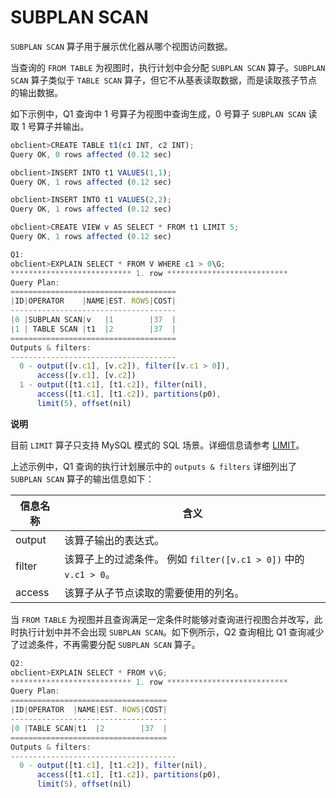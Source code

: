 SUBPLAN SCAN 
=================================

`SUBPLAN SCAN` 算子用于展示优化器从哪个视图访问数据。

当查询的 `FROM TABLE` 为视图时，执行计划中会分配 `SUBPLAN SCAN` 算子。`SUBPLAN SCAN` 算子类似于 `TABLE SCAN` 算子，但它不从基表读取数据，而是读取孩子节点的输出数据。

如下示例中，Q1 查询中 1 号算子为视图中查询生成，0 号算子 `SUBPLAN SCAN` 读取 1 号算子并输出。

```javascript
obclient>CREATE TABLE t1(c1 INT, c2 INT);
Query OK, 0 rows affected (0.12 sec)

obclient>INSERT INTO t1 VALUES(1,1);
Query OK, 1 rows affected (0.12 sec)

obclient>INSERT INTO t1 VALUES(2,2);
Query OK, 1 rows affected (0.12 sec)

obclient>CREATE VIEW v AS SELECT * FROM t1 LIMIT 5;
Query OK, 1 rows affected (0.12 sec)

Q1: 
obclient>EXPLAIN SELECT * FROM V WHERE c1 > 0\G;
*************************** 1. row ***************************
Query Plan:
=====================================
|ID|OPERATOR    |NAME|EST. ROWS|COST|
-------------------------------------
|0 |SUBPLAN SCAN|v   |1        |37  |
|1 | TABLE SCAN |t1  |2        |37  |
=====================================
Outputs & filters: 
-------------------------------------
  0 - output([v.c1], [v.c2]), filter([v.c1 > 0]), 
      access([v.c1], [v.c2])
  1 - output([t1.c1], [t1.c2]), filter(nil), 
      access([t1.c1], [t1.c2]), partitions(p0), 
      limit(5), offset(nil)
```


**说明**



目前 `LIMIT` 算子只支持 MySQL 模式的 SQL 场景。详细信息请参考 [LIMIT](../../../../12.sql-optimization-guide-1/2.sql-execution-plan-3/2.execution-plan-operator-2/12.LIMIT-1-2.md)。

上述示例中，Q1 查询的执行计划展示中的 `outputs & filters` 详细列出了 `SUBPLAN SCAN` 算子的输出信息如下：


| **信息名称** |                              **含义**                               |
|----------|-------------------------------------------------------------------|
| output   | 该算子输出的表达式。                                                        |
| filter   | 该算子上的过滤条件。 例如 `filter([v.c1 > 0])` 中的 `v.c1 > 0`。 |
| access   | 该算子从子节点读取的需要使用的列名。                                                |



当 `FROM TABLE` 为视图并且查询满足一定条件时能够对查询进行视图合并改写，此时执行计划中并不会出现 `SUBPLAN SCAN`。如下例所示，Q2 查询相比 Q1 查询减少了过滤条件，不再需要分配 `SUBPLAN SCAN` 算子。

```javascript
Q2: 
obclient>EXPLAIN SELECT * FROM v\G;
*************************** 1. row ***************************
Query Plan:
===================================
|ID|OPERATOR  |NAME|EST. ROWS|COST|
-----------------------------------
|0 |TABLE SCAN|t1  |2        |37  |
===================================
Outputs & filters: 
-------------------------------------
  0 - output([t1.c1], [t1.c2]), filter(nil), 
      access([t1.c1], [t1.c2]), partitions(p0), 
      limit(5), offset(nil)
```


